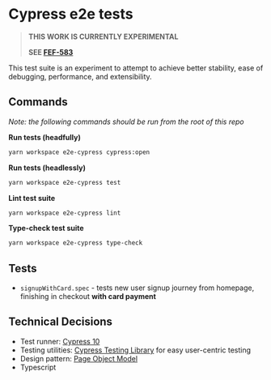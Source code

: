 # Cypress e2e tests

> **THIS WORK IS CURRENTLY EXPERIMENTAL**
>
> **SEE [FEF-583](https://gousto.atlassian.net/browse/FEF-583)**

This test suite is an experiment to attempt to achieve better stability, ease of debugging, performance, and extensibility.

## Commands

_Note: the following commands should be run from the root of this repo_

**Run tests (headfully)**

```bash
yarn workspace e2e-cypress cypress:open
```

**Run tests (headlessly)**

```bash
yarn workspace e2e-cypress test
```

**Lint test suite**

```bash
yarn workspace e2e-cypress lint
```

**Type-check test suite**

```bash
yarn workspace e2e-cypress type-check
```

## Tests

- `signupWithCard.spec` - tests new user signup journey from homepage, finishing in checkout **with card payment**

## Technical Decisions

- Test runner: [Cypress 10](https://www.cypress.io/)
- Testing utilities: [Cypress Testing Library](https://testing-library.com/docs/cypress-testing-library/intro/) for easy user-centric testing
- Design pattern: [Page Object Model](https://www.toolsqa.com/cypress/page-object-pattern-in-cypress/)
- Typescript
